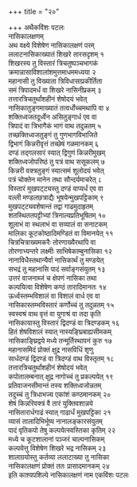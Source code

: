 +++
title = "२०"

+++
अथैकविंशः पटलः  
नासिकालक्षणम्  
अथ वक्ष्ये विशेषेण नासिकालक्षणं परम्  
ललाटनासिकाख्यातं शिखरे तारसदृशम् १  
शिखरस्य तु विस्तारं त्रिचतुष्पञ्चभागकं  
क्रमान्नासाविशालांशमुत्तमाधममध्यया २  
महानासी तु विख्याता त्रिविधासाप्रकीर्तिता  
समं त्रिपादमर्धं वा शिखरे नासिनीप्रकम् ३  
तत्तारत्रिचतुर्थांशहीनं शेषोदयं भवेत्  
नासिकातुङ्गमाख्यातं तत्वर्धोच्चमथापि वा ४  
शक्तिध्वजतदूर्ध्वेन असितुङ्गार्ध एव वा  
त्रिपादं वा त्रिभागैकं भागं वाथ तदुन्नतम् ५  
तच्छक्तिध्वजतुङ्गं तु गुणभागविभाजिते  
द्विभागं किन्नरीवृत्तं तच्छेषं गळमानकम् ६  
दण्डं तद्गलसारं स्यात् द्विगुणं किन्नरीमुखम्  
शक्तिध्वजोपरिष्ठं तु पत्रं वाथ ससूकलम् ७  
किन्नरी वक्त्रतुङ्गं स्यात्समं शूलोदयं भवेत्  
पत्रं चोक्तेन मानेन तथा सौन्दर्यमाचरेत् ८  
विस्तारं मुखपट्ट्यस्तु दण्डं वाप्यर्धं एव वा  
वल्ली मण्डलछत्राद्यैः भूषयेन्मुखपट्टिकाम् ९  
मुखपट्ट्यवशेषान्तं तद्वा गाढमुदाहृतम्  
शतस्थिततपट्टीभ्यां त्रिनाल्यप्रतिभूषितम् १०  
शूलाभं वा स्थलाभं वा सव्यालं वा सनाटकम्  
मालिका कूटकोष्ठादिमण्डितं वा विमानयेत् ११  
चित्रचित्राख्यमकरैः तोरणाख्यैरथापि वा  
तोरणाभ्यन्तरे लक्ष्मीः साभिषेकाम्बुनासिका १२  
नानाविधैस्तथान्यैर्वा नासिकार्थं तु मण्डयेत्  
सभद्रं तु महानासि पादं सर्वाङ्गसंयुतम् १३  
उत्तरं वाजनाब्जं च क्षेपणं नासिका तथा  
कल्पयित्वा विशेषेण कण्ठं तारादिमानतः १४  
ऊर्ध्वस्तम्भविशालं वा विशालं वार्ध एव वा  
नासिकास्तम्भविस्तारं कर्णोच्चं तु तदुन्नतम् १५  
स्वस्वश्रं वाथ वृत्तं वा युगाश्रं वा तदा कृति  
नासिकायास्तु विस्तारं द्विदण्डं वा त्रिदण्डकम् १६  
हितं शेषविशालं स्यात् नास्यङ्घ्रिबाह्यसीमकम्  
नासिकाङ्घ्रिद्वये मध्ये तन्मूर्तिस्थापनं कुरु १७  
महानासमिदं प्रोक्तं क्षुद्र नासविधिं शृणु  
सार्धदण्डं द्विदण्डं वा त्रिदण्डं वाथ विस्तृतम् १८  
तत्तारत्रिचतुर्थांशहीनं शेषोदयं भवेत्  
कपोतालम्बनात् क्षुद्र नागोच्चं तु प्रकल्पयेत् १९  
प्रतिवाजनसीमान्तं तस्य शक्तिध्वजोन्नतम्  
तदुच्चं तु त्रिधाभज्य एकांशं कण्ठमानकम् २०  
शेषं किन्नरिवक्त्रं वै तारं युक्तिवशान्नये  
नासितारार्धगाढं स्यात् गाढार्धं मुखपट्टिका २१  
व्यासं तालादिभिर्भूष्य नानालङ्कारसंयुतम्  
पादं वृतिकपो तेषु कल्पयेत्स्वस्तिका कृतिम् २२  
मध्ये च कूटशालानां पञ्जरं चाल्पनासिकम्  
कल्पयेत्तु विशेषेण शिखरे भद्र नासिकम् २३  
शालाग्रयोस्तु कर्तव्या ललाटाख्या तु नासिका  
नासिकालक्षणं प्रोक्तं ततः प्रासादमानकम् २४  
इति काश्यपशिल्पे नासिकालक्षणं नाम एकविंशः पटलः  
   
